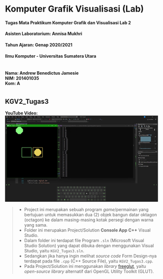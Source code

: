 # Komputer Grafik Visualisasi (Lab)
#### Tugas Mata Praktikum Komputer Grafik dan Visualisasi Lab 2
#### Asisten Laboratorium: Annisa Mukhri
#### Tahun Ajaran: Genap 2020/2021
#### Ilmu Komputer - Universitas Sumatera Utara

# 
**Nama: Andrew Benedictus Jamesie**  
**NIM: 201401035**  
**Kom: A**  

# 
## KGV2_Tugas3
**YouTube Video:**  
[![KGV2_Tugas3_035](Screenshot/KGV2_Tugas3_035.png)](https://youtu.be/6XggcW_I7hM "KGV2_Tugas3_035")
> - Project ini merupakan sebuah program _game_/permainan yang bertujuan untuk memasukkan dua (2) objek bangun datar oktagon (octagon) ke dalam masing-masing kotak persegi dengan warna yang sama.
> - Folder ini merupakan Project/Solution **Console App C++** Visual Studio.
> - Dalam folder ini terdapat file Program `.sln` (Microsoft Visual Studio Solution) yang dapat dibuka dengan menggunakan Visual Studio, yaitu `KGV2_Tugas3.sln`.
> - Sedangkan jika hanya ingin melihat _source code_ Form Design-nya terdapat pada file `.cpp` (C++ Source File), yaitu `KGV2_Tugas3.cpp`.
> - Pada Project/Solution ini menggunakan _library_ [freeglut](http://freeglut.sourceforge.net "The Free OpenGL Utility Toolkit"), yaitu _open-source library_ alternatif dari OpenGL Utility Toolkit (GLUT).
